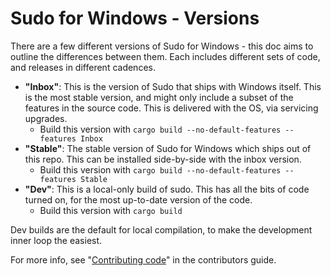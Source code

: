 # Sudo for Windows - Versions

There are a few different versions of Sudo for Windows - this doc aims to
outline the differences between them. Each includes different sets of code, and
releases in different cadences.

* **"Inbox"**: This is the version of Sudo that ships with Windows itself. This
  is the most stable version, and might only include a subset of the features in
  the source code. This is delivered with the OS, via servicing upgrades.
  - Build this version with `cargo build --no-default-features --features Inbox`
* **"Stable"**: The stable version of Sudo for Windows which ships out of this
  repo. This can be installed side-by-side with the inbox version.
  - Build this version with `cargo build --no-default-features --features Stable`
* **"Dev"**: This is a local-only build of sudo. This has all the bits of code
  turned on, for the most up-to-date version of the code.
  - Build this version with `cargo build`

Dev builds are the default for local compilation, to make the development inner loop the
easiest.

For more info, see "[Contributing code](../CONTRIBUTING.md#Contributing-code)" in
the contributors guide.
